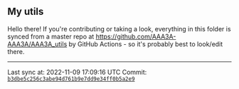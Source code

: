 ## My utils

Hello there! If you're contributing or taking a look, everything in this folder
is synced from a master repo at https://github.com/AAA3A-AAA3A/AAA3A_utils by GitHub Actions -
so it's probably best to look/edit there.

---

Last sync at: 2022-11-09 17:09:16 UTC
Commit: [`b3dbe5c256c3abe94d761b9e7dd9e34ff0b5a2e9`](https://github.com/AAA3A-AAA3A/AAA3A_utils/commit/b3dbe5c256c3abe94d761b9e7dd9e34ff0b5a2e9)
